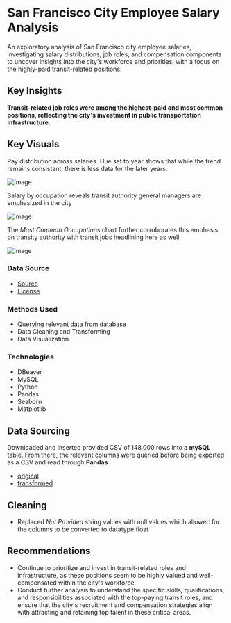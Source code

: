 # San Francisco City Employee Salary Analysis

An exploratory analysis of San Francisco city employee salaries, investigating salary distributions, job roles, and compensation components to uncover insights into the city's workforce and priorities, with a focus on the highly-paid transit-related positions.

## Key Insights

**Transit-related job roles were among the highest-paid and most common positions, reflecting the city's investment in public transportation infrastructure.**

## Key Visuals

Pay distribution across salaries. Hue set to year shows that while the trend remains consistant, there is less data for the later years.

![image](https://github.com/Jomgus/Jupyter-Notebooks/assets/96961712/f14bb278-95b1-4b43-ac9a-42572dceb11f)

Salary by occupation reveals transit authority general managers are emphasized in the city

![image](https://github.com/Jomgus/Jupyter-Notebooks/assets/96961712/2e60eb06-e6c8-4c32-a655-379f9249d20b)

The *Most Common Occupations* chart further corroborates this emphasis on transity authority with transit jobs headlining here as well

![image](https://github.com/Jomgus/Jupyter-Notebooks/assets/96961712/e81fdc06-376b-4f90-bac9-588403ad247f)


### Data Source
* [Source](https://transparentcalifornia.com/salaries/san-francisco/)
* [License](https://creativecommons.org/publicdomain/zero/1.0/)

### Methods Used
* Querying relevant data from database
* Data Cleaning and Transforming
* Data Visualization

### Technologies
* DBeaver
* MySQL
* Python
* Pandas
* Seaborn
* Matplotlib

## Data Sourcing
Downloaded and inserted provided CSV of 148,000 rows into a **mySQL** table. From there, the relevant columns were queried before being exported as a CSV and read through **Pandas** 

* [original](San_Fran_Analysis/dataset/Salaries_Analysis.csv) 
* [transformed](San_Fran_Analysis/dataset/Salaries.csv)

## Cleaning
* Replaced *Not Provided* string values with null values which allowed for the columns to be converted to datatype float

## Recommendations
* Continue to prioritize and invest in transit-related roles and infrastructure, as these positions seem to be highly valued and well-compensated within the city's workforce.
* Conduct further analysis to understand the specific skills, qualifications, and responsibilities associated with the top-paying transit roles, and ensure that the city's recruitment and compensation strategies align with attracting and retaining top talent in these critical areas.
